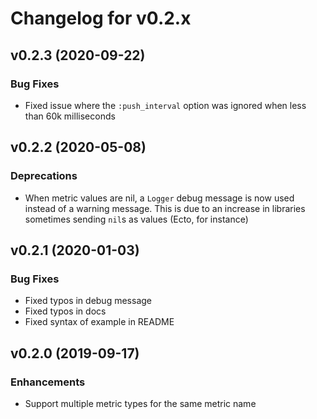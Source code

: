 # Changelog for v0.2.x

## v0.2.3 (2020-09-22)

### Bug Fixes

 * Fixed issue where the `:push_interval` option was ignored when less than 60k milliseconds

## v0.2.2 (2020-05-08)

### Deprecations

 * When metric values are nil, a `Logger` debug message is now used instead of a warning message.
   This is due to an increase in libraries sometimes sending `nil`s as values (Ecto, for instance)

## v0.2.1 (2020-01-03)

### Bug Fixes

 * Fixed typos in debug message
 * Fixed typos in docs
 * Fixed syntax of example in README

## v0.2.0 (2019-09-17)

### Enhancements

  * Support multiple metric types for the same metric name
